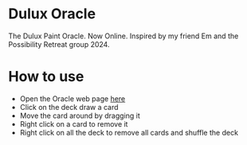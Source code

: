# Dulux Oracle
 The Dulux Paint Oracle. Now Online. 
 Inspired by my friend Em and the Possibility Retreat group 2024.


# How to use

- Open the Oracle web page [here](https://pyrofoux.github.io/Dulux-Oracle/)
- Click on the deck draw a card
- Move the card around by dragging it
- Right click on a card to remove it
- Right click on all the deck to remove all cards and shuffle the deck